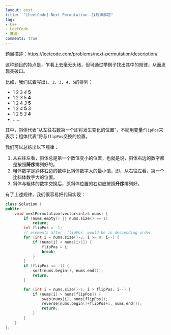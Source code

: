 ```yaml
---
layout: post
title:  "[LeetCode] Next Permutation——找规律解题"
tag:
- C++
- LeetCode
- 算法
comments: true
---
```


题目描述：<https://leetcode.com/problems/next-permutation/description/>

这种题目的特点是，乍看上去毫无头绪，但可通过举例子找出其中的规律，从而发现突破口。

比如，我们试着写出`1, 2, 3, 4, 5`的排列：

- 1 2 3 *4* **5**
- 1 2 *3* 5 **4**
- 1 2 4 *3* **5**
- 1 2 *4* **5** 3
- 1 2 5 *3* **4**
- ......

其中，斜体代表“从左往右数第一个即将发生变化的位置”，不妨用变量`flipPos`来表示；粗体代表“将与`flipPos`交换的位置。

我们可以总结出以下规律：

1. 从右往左看，斜体总是第一个数值变小的位置，也就是说，斜体右边的数字都是按照**降序**排列好的。
2. 粗体数字是斜体右边的数中比斜体数字大的最小值，即，从右往左看，第一个比斜体数字大的位置。
3. 斜体与粗体的数字交换后，原斜体位置的右边应按照**升序**排列好。

有了上述规律，我们很容易把代码实现：

```cpp
class Solution {
public:
    void nextPermutation(vector<int>& nums) {
        if (nums.empty() || nums.size() == 1)
            return;
        int flipPos = -1;
        // elements after `flipPos` would be in descending order
        for (int i = nums.size()-2; i >= 0; i--) {
            if (nums[i] < nums[i+1]) {
                flipPos = i;
                break;
            }
        }
        if (flipPos == -1) {
            sort(nums.begin(), nums.end());
            return;
        }

        for (int i = nums.size()-1; i > flipPos; i--) {
            if (nums[i] > nums[flipPos]) {
                swap(nums[i], nums[flipPos]);
                reverse(nums.begin()+flipPos+1, nums.end());
                return;
            }
        }
    }
};
```

